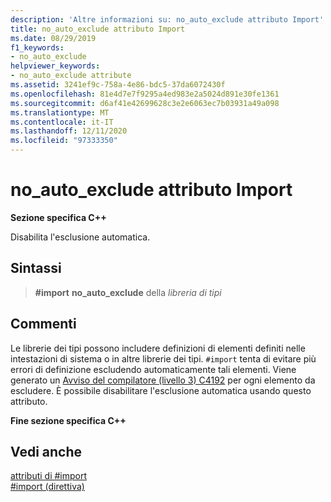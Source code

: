 ```yaml
---
description: 'Altre informazioni su: no_auto_exclude attributo Import'
title: no_auto_exclude attributo Import
ms.date: 08/29/2019
f1_keywords:
- no_auto_exclude
helpviewer_keywords:
- no_auto_exclude attribute
ms.assetid: 3241ef9c-758a-4e86-bdc5-37da6072430f
ms.openlocfilehash: 81e4d7e7f9295a4ed983e2a5024d891e30fe1361
ms.sourcegitcommit: d6af41e42699628c3e2e6063ec7b03931a49a098
ms.translationtype: MT
ms.contentlocale: it-IT
ms.lasthandoff: 12/11/2020
ms.locfileid: "97333350"
---
```

# <a name="no_auto_exclude-import-attribute"></a>no_auto_exclude attributo Import

**Sezione specifica C++**

Disabilita l'esclusione automatica.

## <a name="syntax"></a>Sintassi

> **#import** **no_auto_exclude** della *libreria di tipi*

## <a name="remarks"></a>Commenti

Le librerie dei tipi possono includere definizioni di elementi definiti nelle intestazioni di sistema o in altre librerie dei tipi. `#import` tenta di evitare più errori di definizione escludendo automaticamente tali elementi. Viene generato un [Avviso del compilatore (livello 3) C4192](../error-messages/compiler-warnings/compiler-warning-level-3-c4192.md) per ogni elemento da escludere. È possibile disabilitare l'esclusione automatica usando questo attributo.

**Fine sezione specifica C++**

## <a name="see-also"></a>Vedi anche

[attributi di #import](../preprocessor/hash-import-attributes-cpp.md)\
[#import (direttiva)](../preprocessor/hash-import-directive-cpp.md)
